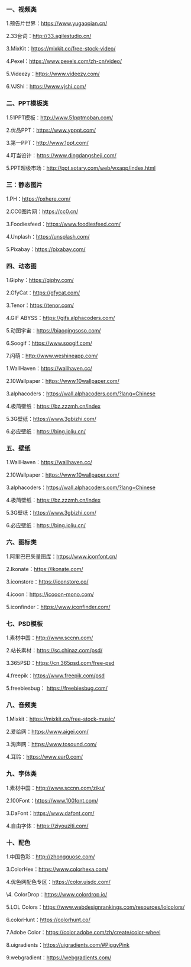 ### 一、视频类

1.预告片世界：https://www.yugaopian.cn/

2.33台词：http://33.agilestudio.cn/

3.MixKit：https://mixkit.co/free-stock-video/ 

4.Pexel：https://www.pexels.com/zh-cn/video/ 

5.Videezy：https://www.videezy.com/ 

6.VJShi：https://www.vjshi.com/ 



### 二、PPT模板类

1.51PPT模板：http://www.51pptmoban.com/ 

2.优品PPT：https://www.ypppt.com/ 

3.第一PPT：http://www.1ppt.com/ 

4.叮当设计：https://www.dingdangsheji.com/ 

5.PPT超级市场：http://ppt.sotary.com/web/wxapp/index.html 



### 三：静态图片

1.PH：https://pxhere.com/ 

2.CC0图片网：https://cc0.cn/ 

3.Foodiesfeed：https://www.foodiesfeed.com/ 

4.Unplash：https://unsplash.com/ 

5.Pixabay：https://pixabay.com/ 



### 四、动态图

1.Giphy：https://giphy.com/ 

2.GfyCat：https://gfycat.com/ 

3.Tenor：https://tenor.com/ 

4.GIF ABYSS：https://gifs.alphacoders.com/ 

5.动图宇宙：https://biaoqingsoso.com/ 

6.Soogif：https://www.soogif.com/ 

7.闪萌：http://www.weshineapp.com/

1.WallHaven：https://wallhaven.cc/ 

2.10Wallpaper：https://www.10wallpaper.com/ 

3.alphacoders：https://wall.alphacoders.com/?lang=Chinese 

4.极简壁纸：https://bz.zzzmh.cn/index 

5.3G壁纸：https://www.3gbizhi.com/ 

6.必应壁纸：https://bing.ioliu.cn/ 



### 五、壁纸

1.WallHaven：https://wallhaven.cc/ 

2.10Wallpaper：https://www.10wallpaper.com/ 

3.alphacoders：https://wall.alphacoders.com/?lang=Chinese 

4.极简壁纸：https://bz.zzzmh.cn/index 

5.3G壁纸：https://www.3gbizhi.com/ 

6.必应壁纸：https://bing.ioliu.cn/ 



### 六、图标类

1.阿里巴巴矢量图库：https://www.iconfont.cn/ 

2.Ikonate：https://ikonate.com/ 

3.iconstore：https://iconstore.co/ 

4.icoon：https://icooon-mono.com/ 

5.iconfinder：https://www.iconfinder.com/



### 七、PSD模板

1.素材中国：http://www.sccnn.com/ 

2.站长素材：https://sc.chinaz.com/psd/ 

3.365PSD：https://cn.365psd.com/free-psd 

4.freepik：https://www.freepik.com/psd 

5.freebiesbug： https://freebiesbug.com/ 



### 八、音频类

1.Mixkit：https://mixkit.co/free-stock-music/ 

2.爱给网：https://www.aigei.com/ 

3.淘声网：https://www.tosound.com/ 

4.耳聆：https://www.ear0.com/



### 九、字体类

1.素材中国：http://www.sccnn.com/ziku/ 

2.100Font：https://www.100font.com/ 

3.DaFont：https://www.dafont.com/ 

4.自由字体：https://ziyouziti.com/ 



### 十、配色

1.中国色彩：http://zhongguose.com/ 

3.ColorHex：https://www.colorhexa.com/ 

4.优色网配色专区：https://color.uisdc.com/ 

\4. ColorDrop：https://www.colordrop.io/ 

5.LOL Colors：https://www.webdesignrankings.com/resources/lolcolors/ 

6.colorHunt：https://colorhunt.co/ 

7.Adobe Color：https://color.adobe.com/zh/create/color-wheel 

8.uigradients：https://uigradients.com/#PiggyPink 

9.webgradient：https://webgradients.com/
